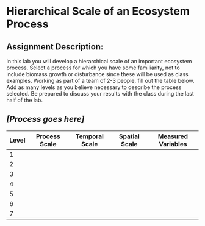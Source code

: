 # Hierarchical Scale of an Ecosystem Process
## Assignment Description:
In this lab you will develop a hierarchical scale of an important ecosystem process. Select a process for which you have some familiarity, not to include biomass growth or disturbance since these will be used as class examples. Working as part of a team of 2-3 people, fill out the table below. Add as many levels as you believe necessary to describe the process selected. Be prepared to discuss your results with the class during the last half of the lab.

## *[Process goes here]*

| Level | Process Scale | Temporal Scale | Spatial Scale | Measured Variables |
|-------|---------------|----------------|---------------|--------------------|
| 1     | | | | |
| 2     | | | | |
| 3     | | | | |
| 4     | | | | |
| 5     | | | | |
| 6     | | | | |
| 7     | | | | |
